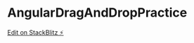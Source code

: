 # AngularDragAndDropPractice

[Edit on StackBlitz ⚡️](https://stackblitz.com/edit/stackblitz-starters-qza1dg)